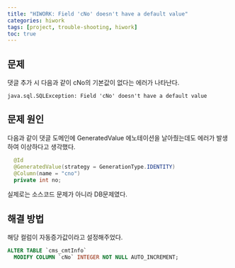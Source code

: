```yaml
---
title: "HIWORK: Field 'cNo' doesn't have a default value"
categories: hiwork
tags: [project, trouble-shooting, hiwork]
toc: true
---
```



## 문제

댓글 추가 시 다음과 같이 cNo의 기본값이 없다는 에러가 나타난다.

```
java.sql.SQLException: Field 'cNo' doesn't have a default value
```

## 문제 원인

다음과 같이 댓글 도메인에 GeneratedValue 에노테이션을 날아줬는데도 에러가 발생하여 이상하다고 생각했다.
```java
  @Id
  @GeneratedValue(strategy = GenerationType.IDENTITY)
  @Column(name = "cno")
  private int no;
```
실제로는 소스코드 문제가 아니라 DB문제였다. 

## 해결 방법

해당 컬럼이 자동증가값이라고 설정해주었다.

```sql
ALTER TABLE `cms_cmtInfo`
  MODIFY COLUMN `cNo` INTEGER NOT NULL AUTO_INCREMENT;
```

